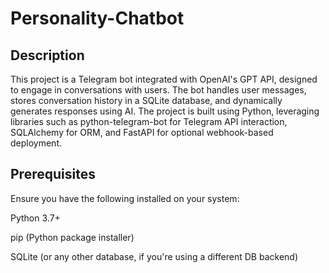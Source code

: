 # Personality-Chatbot


## Description

This project is a Telegram bot integrated with OpenAI's GPT API, designed to engage in conversations with users. The bot handles user messages, stores conversation history in a SQLite database, and dynamically generates responses using AI. The project is built using Python, leveraging libraries such as python-telegram-bot for Telegram API interaction, SQLAlchemy for ORM, and FastAPI for optional webhook-based deployment.


## Prerequisites

Ensure you have the following installed on your system:

Python 3.7+

pip (Python package installer)

SQLite (or any other database, if you're using a different DB backend)
